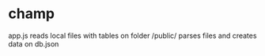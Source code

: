 # champ
app.js reads local files with tables on folder /public/
parses files and creates data on db.json
